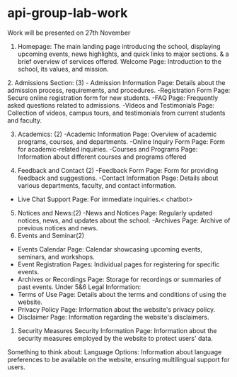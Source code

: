 # api-group-lab-work
Work will be presented on 27th 	November
1.	Homepage:
The main landing page introducing the school, displaying upcoming events, news highlights, and quick links to major sections. & a brief overview of services offered.
Welcome Page: Introduction to the school, its values, and mission.
<to be done last>
2.	Admissions Section: (3)
- Admission Information Page: Details about the admission process, requirements, and procedures.
-Registration Form Page: Secure online registration form for new students.
-FAQ Page: Frequently asked questions related to admissions.
-Videos and Testimonials Page: Collection of videos, campus tours, and testimonials from current students and faculty.

3.	Academics: (2)
-Academic Information Page: Overview of academic programs, courses, and departments.
-Online Inquiry Form Page: Form for academic-related inquiries.
-Courses and Programs Page: Information about different courses and programs offered

4.	Feedback and Contact (2)
-Feedback Form Page: Form for providing feedback and suggestions.
-Contact Information Page: Details about various departments, faculty, and contact information.
- Live Chat Support Page: For immediate inquiries.< chatbot> 
5.	Notices and News:(2)
-News and Notices Page: Regularly updated notices, news, and updates about the school.
-Archives Page: Archive of previous notices and news.
6.	Events and Seminar(2)
   - Events Calendar Page: Calendar showcasing upcoming events, seminars, and workshops.
   - Event Registration Pages: Individual pages for registering for specific events.
   - Archives or Recordings Page: Storage for recordings or summaries of past events.
Under 5&6 
Legal Information:
   - Terms of Use Page: Details about the terms and conditions of using the website.
   - Privacy Policy Page: Information about the website's privacy policy.
   - Disclaimer Page: Information regarding the website's disclaimers.

1.	Security Measures
 Security Information Page: Information about the security measures employed by the website to protect users' data.

Something to think about:
Language Options:
Information about language preferences to be available on the website, ensuring multilingual support for users.
